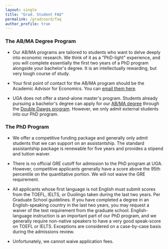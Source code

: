 ```yaml
---
layout: single
title: "Grad. Student FAQ"
permalink: /gradcoord/faq
author_profile: true
---
```


### The AB/MA Degree Program

* Our AB/MA programs are tailored to students who want to delve deeply into economic research. We think of it as a "PhD-light" experience, and you will complete essentially the first two years of a PhD program alongside your bachelor's degree. It is an intellectually rewarding, but very tough course of study.

* Your first point of contact for the AB/MA program should be the Academic Advisor for Economics. You can [email them here](mailto://econua@uga.edu).

* UGA does not offer a stand-alone master's program. Students already pursuing a bachelor's degree can apply for our [AB/MA degree](https://www.terry.uga.edu/economics/prospective-ab-ma.php) through the [Double Dawgs program](http://doubledawgs.uga.edu/). However, we only admit external students into our PhD program.

### The PhD Program

* We offer a competitive funding package and generally only admit students that we can support on an assistantship. The standard assistantship package is renewable for five years and provides a stipend and tuition waiver.

* There is no official GRE cutoff for admission to the PhD program at UGA. However, competitive applicants generally have a score above the 95th percentile on the quantitative portion. We will not waive the GRE requirement.

* All applicants whose first language is not English must submit scores from the TOEFL, IELTS, or Duolingo taken during the last two years. Per Graduate School guidelines. If you have completed a degree in an English-speaking country in the last two years, you may request a waiver of the test requirement from the graduate school. English-language instruction is an important part of our PhD program, and we generally require non-native speakers to have a very good speak-score on TOEFL or IELTS. Exceptions are considered on a case-by-case basis during the admissions review.

* Unfortunately, we cannot waive application fees.